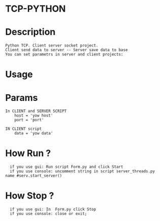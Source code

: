 # TCP-PYTHON

# Description

    Python TCP. Client server socket project.
    Client send data to server -- Server save data to base
    You can set parametrs in server and client projects:

# Usage

  # Params
    In CLIENT and SERVER SCRIPT
        host = 'yow host'
        port = 'port'

    IN CLIENT script
        data = 'yow data'

   # How Run ?
      if you use gui: Run script Form.py and click Start
      if you use console: uncomment string in script server_threads.py name #serv.start_server()  

   # How Stop ?
      if you use gui: In  Form.py click Stop
      if you use console: close or exit;
